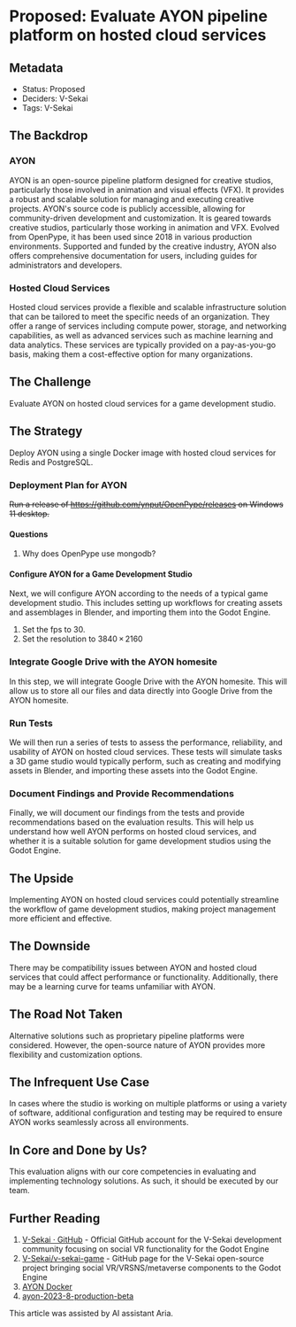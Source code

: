 # Proposed: Evaluate AYON pipeline platform on hosted cloud services

## Metadata

- Status: Proposed
- Deciders: V-Sekai
- Tags: V-Sekai

## The Backdrop

### AYON

AYON is an open-source pipeline platform designed for creative studios, particularly those involved in animation and visual effects (VFX). It provides a robust and scalable solution for managing and executing creative projects. AYON's source code is publicly accessible, allowing for community-driven development and customization. It is geared towards creative studios, particularly those working in animation and VFX. Evolved from OpenPype, it has been used since 2018 in various production environments. Supported and funded by the creative industry, AYON also offers comprehensive documentation for users, including guides for administrators and developers.

### Hosted Cloud Services

Hosted cloud services provide a flexible and scalable infrastructure solution that can be tailored to meet the specific needs of an organization. They offer a range of services including compute power, storage, and networking capabilities, as well as advanced services such as machine learning and data analytics. These services are typically provided on a pay-as-you-go basis, making them a cost-effective option for many organizations.

## The Challenge

Evaluate AYON on hosted cloud services for a game development studio.

## The Strategy

Deploy AYON using a single Docker image with hosted cloud services for Redis and PostgreSQL.

### Deployment Plan for AYON

~~Run a release of https://github.com/ynput/OpenPype/releases on Windows 11 desktop.~~

#### Questions

1. Why does OpenPype use mongodb?

#### Configure AYON for a Game Development Studio

Next, we will configure AYON according to the needs of a typical game development studio. This includes setting up workflows for creating assets and assemblages in Blender, and importing them into the Godot Engine.

1. Set the fps to 30.
1. Set the resolution to 3840 × 2160

### Integrate Google Drive with the AYON homesite

In this step, we will integrate Google Drive with the AYON homesite. This will allow us to store all our files and data directly into Google Drive from the AYON homesite.

### Run Tests

We will then run a series of tests to assess the performance, reliability, and usability of AYON on hosted cloud services. These tests will simulate tasks a 3D game studio would typically perform, such as creating and modifying assets in Blender, and importing these assets into the Godot Engine.

### Document Findings and Provide Recommendations

Finally, we will document our findings from the tests and provide recommendations based on the evaluation results. This will help us understand how well AYON performs on hosted cloud services, and whether it is a suitable solution for game development studios using the Godot Engine.

## The Upside

Implementing AYON on hosted cloud services could potentially streamline the workflow of game development studios, making project management more efficient and effective.

## The Downside

There may be compatibility issues between AYON and hosted cloud services that could affect performance or functionality. Additionally, there may be a learning curve for teams unfamiliar with AYON.

## The Road Not Taken

Alternative solutions such as proprietary pipeline platforms were considered. However, the open-source nature of AYON provides more flexibility and customization options.

## The Infrequent Use Case

In cases where the studio is working on multiple platforms or using a variety of software, additional configuration and testing may be required to ensure AYON works seamlessly across all environments.

## In Core and Done by Us?

This evaluation aligns with our core competencies in evaluating and implementing technology solutions. As such, it should be executed by our team.

## Further Reading

1. [V-Sekai · GitHub](https://github.com/v-sekai) - Official GitHub account for the V-Sekai development community focusing on social VR functionality for the Godot Engine
2. [V-Sekai/v-sekai-game](https://github.com/v-sekai/v-sekai-game) - GitHub page for the V-Sekai open-source project bringing social VR/VRSNS/metaverse components to the Godot Engine
3. [AYON Docker](https://github.com/ynput/ayon-docker)
4. [ayon-2023-8-production-beta](https://community.ynput.io/t/ayon-2023-8-production-beta-testing-notes/529)

This article was assisted by AI assistant Aria.
